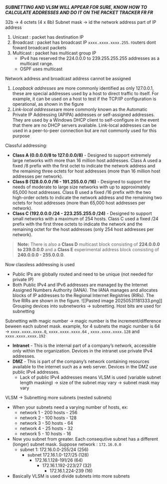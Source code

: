 ***SUBNETTING AND VLSM WILL APPEAR FOR SURE, KNOW HOW TO CALCULATE ADDRESSES AND DO IT ON THE PACKET TRACKER FR FR***

32b → 4 octets (4 x 8b)
Subnet mask → id the network address part of IP address

1. Unicast : packet has destination IP
2. Broadcast : packet has broadcast IP `xxxx.xxxx.xxxx.255`. routers dont foward broadcast packets
3. Multicast : packet has multicast group IP 
	- IPv4 has reserved the 224.0.0.0 to 239.255.255.255 addresses as a multicast range.
	- OSPF uses multicast

Network address and broadcast address cannot be assigned
1. *Loopback addresses*  are more commonly identified as only 127.0.0.1, these are special addresses used by a host to direct traffic to itself. For example, it can be used on a host to test if the TCP/IP configuration is operational, as shown in the figure
2. *Link-local addresses*are more commonly known as the Automatic Private IP Addressing (APIPA) addresses or self-assigned addresses. They are used by a Windows DHCP client to self-configure in the event that there are no DHCP servers available. Link-local addresses can be used in a peer-to-peer connection but are not commonly used for this purpose

Classful addressing:
- **Class A (0.0.0.0/8 to 127.0.0.0/8)** - Designed to support extremely large networks with more than 16 million host addresses. Class A used a fixed /8 prefix with the first octet to indicate the network address and the remaining three octets for host addresses (more than 16 million host addresses per network).
- **Class B (128.0.0.0 /16 - 191.255.0.0 /16)** - Designed to support the needs of moderate to large size networks with up to approximately 65,000 host addresses. Class B used a fixed /16 prefix with the two high-order octets to indicate the network address and the remaining two octets for host addresses (more than 65,000 host addresses per network).
- **Class C (192.0.0.0 /24 - 223.255.255.0 /24)** - Designed to support small networks with a maximum of 254 hosts. Class C used a fixed /24 prefix with the first three octets to indicate the network and the remaining octet for the host addresses (only 254 host addresses per network).
> **Note:** There is also a **Class D** multicast block consisting of **224.0.0.0 to 239.0.0.0** and a **Class E** experimental address block consisting of **240.0.0.0 - 255.0.0.0**.

Now classless addressing is used

- Public IPs are globally routed and need to be unique (not needed for private IP)
- Both Public IPv4 and IPv6 addresses are managed by the Internet Assigned Numbers Authority (IANA). The IANA manages and allocates blocks of IP addresses to the Regional Internet Registries (RIRs). The five RIRs are shown in the figure.
![[Pasted image 20250531181333.png]]
Grouping devices into subnetworks → subnetting. Host bits are used for subnetting

Subnetting with magic number → magic number is the increment/difference beween each subnet mask. example, for 4 subnets the magic number is 64 → `xxxx.xxxx.xxxx.0`, `xxxx.xxxx.xxxx.64` , `xxxx.xxxx.xxxx.128` and `xxxx.xxxx.xxxx.192`



- **Intranet** - This is the internal part of a company’s network, accessible only within the organization. Devices in the intranet use private IPv4 addresses.
- **DMZ** - This is part of the company’s network containing resources available to the internet such as a web server. Devices in the DMZ use public IPv4 addresses.
	- Lack of public IPv4 addresses means VLSM is used (variable subnet length masking) → size of the subnet may vary → subnet mask may vary

VLSM → Subnetting more subnets (nested subnets)
- When your subnets need a varying number of hosts, ex: 
	- network 1 - 200 hosts - 256
	- network 2 - 100 hosts - 128
	- network 3 - 50 hosts - 64
	- network 4 - 25 hosts - 32
	- network 5 - 10 hosts - 16
- Now you subnet from greater. Each consequtive subnet has a different (longer) subnet mask. Suppose network : `172.16.0.0`
	- subnet 1: 172.16.0.0-255/24 (256)
		- subnet 172.16.1.0-127/25 (128)
			- 172.16.1.128-191/26 (64)
				- 172.16.1.192-223/27 (32)
					- 172.16.1.224-239 (16)
- Basically VLSM is used divide subnets into more subnets

